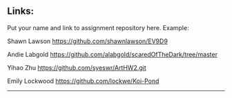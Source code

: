 
## Links:

Put your name and link to assignment repository here. Example:

Shawn Lawson    https://github.com/shawnlawson/EV9D9

Andie Labgold   https://github.com/alabgold/scaredOfTheDark/tree/master

Yihao Zhu       https://github.com/syeswr/ArtHW2.git

Emily Lockwood  https://github.com/lockwe/Koi-Pond

----
